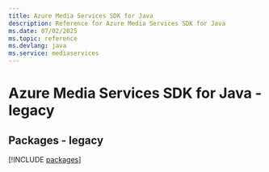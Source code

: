 ```yaml
---
title: Azure Media Services SDK for Java
description: Reference for Azure Media Services SDK for Java
ms.date: 07/02/2025
ms.topic: reference
ms.devlang: java
ms.service: mediaservices
---
```

# Azure Media Services SDK for Java - legacy
## Packages - legacy
[!INCLUDE [packages](media-services-index.md)]